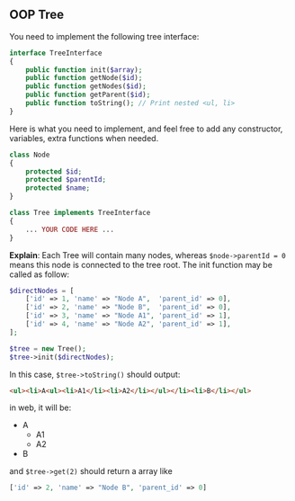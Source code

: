 ## OOP Tree

You need to implement the following tree interface:

```php
interface TreeInterface
{
    public function init($array);
    public function getNode($id);
    public function getNodes($id);
    public function getParent($id);
    public function toString(); // Print nested <ul, li>
}
```

Here is what you need to implement, and feel free to add any constructor, variables, extra
functions when needed.

```php
class Node
{
    protected $id;
    protected $parentId;
    protected $name;
}

class Tree implements TreeInterface
{
    ... YOUR CODE HERE ...
}
```

**Explain**: Each Tree will contain many nodes, whereas `$node->parentId = 0` means this node is connected to the tree root. The init function may be called as follow:

```php
$directNodes = [
    ['id' => 1, 'name' => "Node A",  'parent_id' => 0],
    ['id' => 2, 'name' => "Node B",  'parent_id' => 0],
    ['id' => 3, 'name' => "Node A1", 'parent_id' => 1],
    ['id' => 4, 'name' => "Node A2", 'parent_id' => 1],
];

$tree = new Tree();
$tree->init($directNodes);
```

In this case, `$tree->toString()` should output:

```html
<ul><li>A<ul><li>A1</li><li>A2</li></ul></li><li>B</li></ul>
```

in web, it will be:

<ul><li>A<ul><li>A1</li><li>A2</li></ul></li><li>B</li></ul>

and `$tree->get(2)` should return a array like

```php
['id' => 2, 'name' => "Node B", 'parent_id' => 0]
```
